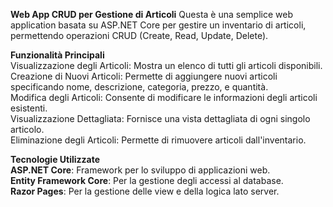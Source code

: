 **Web App CRUD per Gestione di Articoli**
Questa è una semplice web application basata su ASP.NET Core per gestire un inventario di articoli, permettendo operazioni CRUD (Create, Read, Update, Delete).

**Funzionalità Principali**  
Visualizzazione degli Articoli: Mostra un elenco di tutti gli articoli disponibili.  
Creazione di Nuovi Articoli: Permette di aggiungere nuovi articoli specificando nome, descrizione, categoria, prezzo, e quantità.  
Modifica degli Articoli: Consente di modificare le informazioni degli articoli esistenti.  
Visualizzazione Dettagliata: Fornisce una vista dettagliata di ogni singolo articolo.  
Eliminazione degli Articoli: Permette di rimuovere articoli dall'inventario.  

**Tecnologie Utilizzate**  
**ASP.NET Core**: Framework per lo sviluppo di applicazioni web.  
**Entity Framework Core**: Per la gestione degli accessi al database.  
**Razor Pages**: Per la gestione delle view e della logica lato server.  


